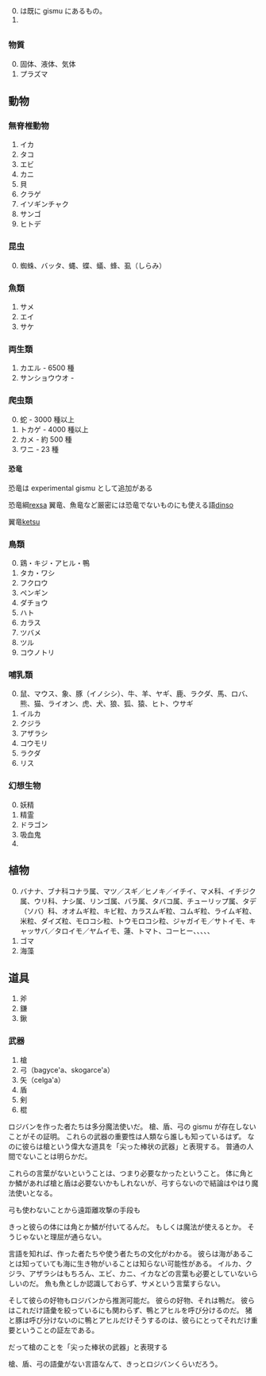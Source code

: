 0. は既に gismu にあるもの。
1. 

## 
### 物質
0. 固体、液体、気体
1. プラズマ

## 動物
### 無脊椎動物
1. イカ
2. タコ
3. エビ
4. カニ
5. 貝
6. クラゲ
7. イソギンチャク
8. サンゴ
9. ヒトデ
### 昆虫
0.  蜘蛛、バッタ、蝿、蝶、蟻、蜂、虱（しらみ）

### 魚類
1. サメ
2. エイ
3. サケ

### 両生類
1. カエル - 6500 種
2. サンショウウオ -

### 爬虫類
0. 蛇 - 3000 種以上
1. トカゲ - 4000 種以上
2. カメ - 約 500 種
3. ワニ - 23 種

#### 恐竜
恐竜は experimental gismu として追加がある

恐竜綱[rexsa]()
翼竜、魚竜など厳密には恐竜でないものにも使える語[dinso](https://la-lojban.github.io/sutysisku/lojban/index.html#seskari=cnano&sisku=dinso&bangu=en&versio=masno)

翼竜[ketsu]()

### 鳥類
0. 鶏・キジ・アヒル・鴨
2. タカ・ワシ
3. フクロウ
4. ペンギン
5. ダチョウ
6. ハト
7. カラス
8. ツバメ
9. ツル
10. コウノトリ

### 哺乳類
0. 鼠、マウス、象、豚（イノシシ）、牛、羊、ヤギ、鹿、ラクダ、馬、ロバ、熊、猫、ライオン、虎、犬、狼、狐、猿、ヒト、ウサギ
1. イルカ
2. クジラ
3. アザラシ
4. コウモリ
5. ラクダ
6. リス


### 幻想生物
0. 妖精
1. 精霊
2. ドラゴン
3. 吸血鬼
4. 


## 植物
0. バナナ、ブナ科コナラ属、マツ／スギ／ヒノキ／イチイ、マメ科、イチジク属、ウリ科、ナシ属、リンゴ属、バラ属、タバコ属、チューリップ属、タデ（ソバ）科、オオムギ粒、キビ粒、カラスムギ粒、コムギ粒、ライムギ粒、米粒、ダイズ粒、モロコシ粒、トウモロコシ粒、ジャガイモ／サトイモ、キャッサバ／タロイモ／ヤムイモ、蓮、トマト、コーヒー、、、、、
1. ゴマ
2. 海藻

## 道具
1. 斧
2. 鎌
3. 鍬

### 武器
1. 槍
2. 弓（bagyce'a、skogarce'a）
3. 矢（celga'a）
4. 盾
5. 剣
6. 棍


ロジバンを作った者たちは多分魔法使いだ。
槍、盾、弓の gismu が存在しないことがその証明。
これらの武器の重要性は人類なら誰しも知っているはず。
なのに彼らは槍という偉大な道具を「尖った棒状の武器」と表現する。
普通の人間でないことは明らかだ。

これらの言葉がないということは、つまり必要なかったということ。
体に角とか鱗があれば槍と盾は必要ないかもしれないが、弓すらないので結論はやはり魔法使いとなる。


弓も使わないことから遠距離攻撃の手段も

きっと彼らの体には角とか鱗が付いてるんだ。
もしくは魔法が使えるとか。
そうじゃないと理屈が通らない。


言語を知れば、作った者たちや使う者たちの文化がわかる。
彼らは海があることは知っていても海に生き物がいることは知らない可能性がある。
イルカ、クジラ、アザラシはもちろん、エビ、カニ、イカなどの言葉も必要としていないらしいのだ。
魚も魚としか認識しておらず、サメという言葉すらない。

そして彼らの好物もロジバンから推測可能だ。
彼らの好物、それは鴨だ。
彼らはこれだけ語彙を絞っているにも関わらず、鴨とアヒルを呼び分けるのだ。
猪と豚は呼び分けないのに鴨とアヒルだけそうするのは、彼らにとってそれだけ重要ということの証左である。


だって槍のことを「尖った棒状の武器」と表現する

槍、盾、弓の語彙がない言語なんて、きっとロジバンくらいだろう。





